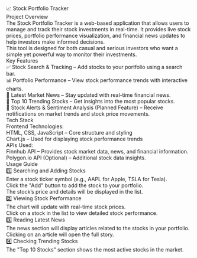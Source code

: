 📈 Stock Portfolio Tracker
<br>
Project Overview
<br>
The Stock Portfolio Tracker is a web-based application that allows users to manage and track their stock investments in real-time. It provides live stock prices, portfolio performance visualization, and financial news updates to help investors make informed decisions.
<br>
This tool is designed for both casual and serious investors who want a simple yet powerful way to monitor their investments.
<br>
Key Features
<br>
✅ Stock Search & Tracking – Add stocks to your portfolio using a search bar.
<br>
📊 Portfolio Performance – View stock performance trends with interactive charts.
<br>
📰 Latest Market News – Stay updated with real-time financial news.
<br>
🚀 Top 10 Trending Stocks – Get insights into the most popular stocks.
<br>
🔔 Stock Alerts & Sentiment Analysis (Planned Feature) – Receive notifications on market trends and stock price movements.
<br>
Tech Stack
<br>
Frontend Technologies:
<br>
HTML, CSS, JavaScript – Core structure and styling
<br>
Chart.js – Used for displaying stock performance trends
<br>
APIs Used:
<br>
Finnhub API – Provides stock market data, news, and financial information.
<br>
Polygon.io API (Optional) – Additional stock data insights.
<br>
Usage Guide
<br>
1️⃣ Searching and Adding Stocks
<br>
Enter a stock ticker symbol (e.g., AAPL for Apple, TSLA for Tesla).
<br>
Click the "Add" button to add the stock to your portfolio.
<br>
The stock’s price and details will be displayed in the list.
<br>
2️⃣ Viewing Stock Performance
<br>
The chart will update with real-time stock prices.
<br>
Click on a stock in the list to view detailed stock performance.
<br>
3️⃣ Reading Latest News
<br>
The news section will display articles related to the stocks in your portfolio.
<br>
Clicking on an article will open the full story.
<br>
4️⃣ Checking Trending Stocks
<br>
The "Top 10 Stocks" section shows the most active stocks in the market.
